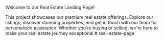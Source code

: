 Welcome to our Real Estate Landing Page!

This project showcases our premium real estate offerings. Explore our listings, discover stunning properties, and get in touch with our team for personalized assistance. Whether you're buying or selling, we're here to make your real estate journey exceptional.# real-estate-page
